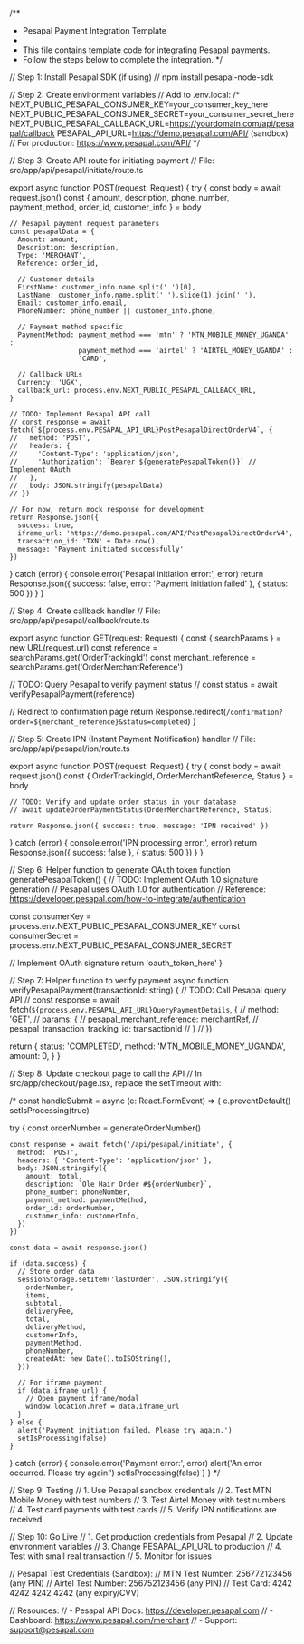 /**
 * Pesapal Payment Integration Template
 * 
 * This file contains template code for integrating Pesapal payments.
 * Follow the steps below to complete the integration.
 */

// Step 1: Install Pesapal SDK (if using)
// npm install pesapal-node-sdk

// Step 2: Create environment variables
// Add to .env.local:
/*
NEXT_PUBLIC_PESAPAL_CONSUMER_KEY=your_consumer_key_here
NEXT_PUBLIC_PESAPAL_CONSUMER_SECRET=your_consumer_secret_here
NEXT_PUBLIC_PESAPAL_CALLBACK_URL=https://yourdomain.com/api/pesapal/callback
PESAPAL_API_URL=https://demo.pesapal.com/API/ (sandbox)
// For production: https://www.pesapal.com/API/
*/

// Step 3: Create API route for initiating payment
// File: src/app/api/pesapal/initiate/route.ts

export async function POST(request: Request) {
  try {
    const body = await request.json()
    const { amount, description, phone_number, payment_method, order_id, customer_info } = body

    // Pesapal payment request parameters
    const pesapalData = {
      Amount: amount,
      Description: description,
      Type: 'MERCHANT',
      Reference: order_id,
      
      // Customer details
      FirstName: customer_info.name.split(' ')[0],
      LastName: customer_info.name.split(' ').slice(1).join(' '),
      Email: customer_info.email,
      PhoneNumber: phone_number || customer_info.phone,
      
      // Payment method specific
      PaymentMethod: payment_method === 'mtn' ? 'MTN_MOBILE_MONEY_UGANDA' : 
                     payment_method === 'airtel' ? 'AIRTEL_MONEY_UGANDA' : 
                     'CARD',
      
      // Callback URLs
      Currency: 'UGX',
      callback_url: process.env.NEXT_PUBLIC_PESAPAL_CALLBACK_URL,
    }

    // TODO: Implement Pesapal API call
    // const response = await fetch(`${process.env.PESAPAL_API_URL}PostPesapalDirectOrderV4`, {
    //   method: 'POST',
    //   headers: {
    //     'Content-Type': 'application/json',
    //     'Authorization': `Bearer ${generatePesapalToken()}` // Implement OAuth
    //   },
    //   body: JSON.stringify(pesapalData)
    // })

    // For now, return mock response for development
    return Response.json({
      success: true,
      iframe_url: 'https://demo.pesapal.com/API/PostPesapalDirectOrderV4',
      transaction_id: 'TXN' + Date.now(),
      message: 'Payment initiated successfully'
    })

  } catch (error) {
    console.error('Pesapal initiation error:', error)
    return Response.json({ success: false, error: 'Payment initiation failed' }, { status: 500 })
  }
}

// Step 4: Create callback handler
// File: src/app/api/pesapal/callback/route.ts

export async function GET(request: Request) {
  const { searchParams } = new URL(request.url)
  const reference = searchParams.get('OrderTrackingId')
  const merchant_reference = searchParams.get('OrderMerchantReference')
  
  // TODO: Query Pesapal to verify payment status
  // const status = await verifyPesapalPayment(reference)
  
  // Redirect to confirmation page
  return Response.redirect(`/confirmation?order=${merchant_reference}&status=completed`)
}

// Step 5: Create IPN (Instant Payment Notification) handler
// File: src/app/api/pesapal/ipn/route.ts

export async function POST(request: Request) {
  try {
    const body = await request.json()
    const { OrderTrackingId, OrderMerchantReference, Status } = body
    
    // TODO: Verify and update order status in your database
    // await updateOrderPaymentStatus(OrderMerchantReference, Status)
    
    return Response.json({ success: true, message: 'IPN received' })
  } catch (error) {
    console.error('IPN processing error:', error)
    return Response.json({ success: false }, { status: 500 })
  }
}

// Step 6: Helper function to generate OAuth token
function generatePesapalToken() {
  // TODO: Implement OAuth 1.0 signature generation
  // Pesapal uses OAuth 1.0 for authentication
  // Reference: https://developer.pesapal.com/how-to-integrate/authentication
  
  const consumerKey = process.env.NEXT_PUBLIC_PESAPAL_CONSUMER_KEY
  const consumerSecret = process.env.NEXT_PUBLIC_PESAPAL_CONSUMER_SECRET
  
  // Implement OAuth signature
  return 'oauth_token_here'
}

// Step 7: Helper function to verify payment
async function verifyPesapalPayment(transactionId: string) {
  // TODO: Call Pesapal query API
  // const response = await fetch(`${process.env.PESAPAL_API_URL}QueryPaymentDetails`, {
  //   method: 'GET',
  //   params: {
  //     pesapal_merchant_reference: merchantRef,
  //     pesapal_transaction_tracking_id: transactionId
  //   }
  // })
  
  return {
    status: 'COMPLETED',
    method: 'MTN_MOBILE_MONEY_UGANDA',
    amount: 0,
  }
}

// Step 8: Update checkout page to call the API
// In src/app/checkout/page.tsx, replace the setTimeout with:

/*
const handleSubmit = async (e: React.FormEvent) => {
  e.preventDefault()
  setIsProcessing(true)

  try {
    const orderNumber = generateOrderNumber()
    
    const response = await fetch('/api/pesapal/initiate', {
      method: 'POST',
      headers: { 'Content-Type': 'application/json' },
      body: JSON.stringify({
        amount: total,
        description: `Ole Hair Order #${orderNumber}`,
        phone_number: phoneNumber,
        payment_method: paymentMethod,
        order_id: orderNumber,
        customer_info: customerInfo,
      })
    })

    const data = await response.json()

    if (data.success) {
      // Store order data
      sessionStorage.setItem('lastOrder', JSON.stringify({
        orderNumber,
        items,
        subtotal,
        deliveryFee,
        total,
        deliveryMethod,
        customerInfo,
        paymentMethod,
        phoneNumber,
        createdAt: new Date().toISOString(),
      }))

      // For iframe payment
      if (data.iframe_url) {
        // Open payment iframe/modal
        window.location.href = data.iframe_url
      }
    } else {
      alert('Payment initiation failed. Please try again.')
      setIsProcessing(false)
    }
  } catch (error) {
    console.error('Payment error:', error)
    alert('An error occurred. Please try again.')
    setIsProcessing(false)
  }
}
*/

// Step 9: Testing
// 1. Use Pesapal sandbox credentials
// 2. Test MTN Mobile Money with test numbers
// 3. Test Airtel Money with test numbers  
// 4. Test card payments with test cards
// 5. Verify IPN notifications are received

// Step 10: Go Live
// 1. Get production credentials from Pesapal
// 2. Update environment variables
// 3. Change PESAPAL_API_URL to production
// 4. Test with small real transaction
// 5. Monitor for issues

// Pesapal Test Credentials (Sandbox):
// MTN Test Number: 256772123456 (any PIN)
// Airtel Test Number: 256752123456 (any PIN)
// Test Card: 4242 4242 4242 4242 (any expiry/CVV)

// Resources:
// - Pesapal API Docs: https://developer.pesapal.com
// - Dashboard: https://www.pesapal.com/merchant
// - Support: support@pesapal.com
